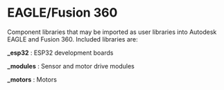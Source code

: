 # EAGLE/Fusion 360

Component libraries that may be imported as user libraries into Autodesk EAGLE and Fusion 360. Included libraries are:

**_esp32**
: ESP32 development boards

**_modules** 
: Sensor and motor drive modules

**_motors**
: Motors
